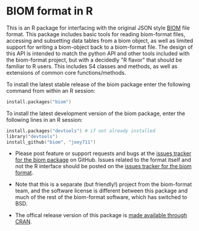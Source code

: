 <link href="http://joey711.github.com/phyloseq/markdown.css" rel="stylesheet"></link>

BIOM format in R
=======================

This is an R package for interfacing with the original JSON style [BIOM](http://biom-format.org/) file format. This package includes basic tools for reading biom-format files, accessing and subsetting data tables from a biom object, as well as limited support for writing a biom-object back to a biom-format file. The design of this API is intended to match the python API and other tools included with the biom-format project, but with a decidedly "R flavor" that should be familiar to R users. This includes S4 classes and methods, as well as extensions of common core functions/methods.

To install the latest stable release of the biom package enter the following command from within an R session:

```S
install.packages("biom")
```

To install the latest development version of the biom package, enter the following lines in an R session:

```S
install.packages("devtools") # if not already installed
library("devtools")
install_github("biom", "joey711")
```

 * Please post feature or support requests and bugs at the [issues tracker for the biom package](https://github.com/joey711/biom/issues) on GitHub. Issues related to the format itself and not the R interface should be posted on the [issues tracker for the biom format](https://github.com/biom-format/biom-format/issues).
 
 * Note that this is a separate (but friendly!) project from the biom-format team, and the software license is different between this package and much of the rest of the biom-format software, which has switched to BSD.

 * The offical release version of this package is [made available through CRAN](http://cran.r-project.org/web/packages/biom/index.html).

